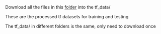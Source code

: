 Download all the files in this [folder](https://drive.google.com/drive/folders/1kJKmMWBS0FtNJrVEdyhGWqT9V99aJLN0?usp=sharing) into the tf_data/

These are the processed tf datasets for training and testing

The tf_data/ in different folders is the same, only need to download once

